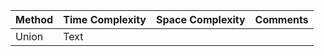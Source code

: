 
| Method | Time Complexity | Space Complexity | Comments |
| ------ | --------------- | ---------------- | -------- |
| Union  | Text            |                  |          |
